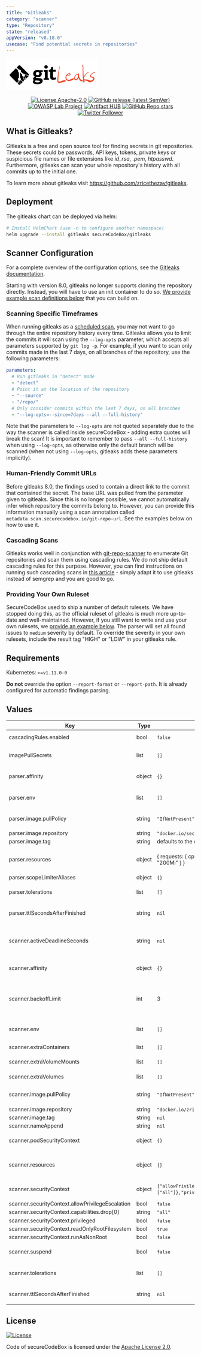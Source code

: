 ```yaml
---
title: "Gitleaks"
category: "scanner"
type: "Repository"
state: "released"
appVersion: "v8.18.0"
usecase: "Find potential secrets in repositories"
---
```


![gitleaks logo](https://raw.githubusercontent.com/zricethezav/gifs/master/gitleakslogo.png)

<!--
SPDX-FileCopyrightText: the secureCodeBox authors

SPDX-License-Identifier: Apache-2.0
-->
<!--
.: IMPORTANT! :.
--------------------------
This file is generated automatically with `helm-docs` based on the following template files:
- ./.helm-docs/templates.gotmpl (general template data for all charts)
- ./chart-folder/.helm-docs.gotmpl (chart specific template data)

Please be aware of that and apply your changes only within those template files instead of this file.
Otherwise your changes will be reverted/overwritten automatically due to the build process `./.github/workflows/helm-docs.yaml`
--------------------------
-->

<p align="center">
  <a href="https://opensource.org/licenses/Apache-2.0"><img alt="License Apache-2.0" src="https://img.shields.io/badge/License-Apache%202.0-blue.svg"/></a>
  <a href="https://github.com/secureCodeBox/secureCodeBox/releases/latest"><img alt="GitHub release (latest SemVer)" src="https://img.shields.io/github/v/release/secureCodeBox/secureCodeBox?sort=semver"/></a>
  <a href="https://owasp.org/www-project-securecodebox/"><img alt="OWASP Lab Project" src="https://img.shields.io/badge/OWASP-Lab%20Project-yellow"/></a>
  <a href="https://artifacthub.io/packages/search?repo=securecodebox"><img alt="Artifact HUB" src="https://img.shields.io/endpoint?url=https://artifacthub.io/badge/repository/securecodebox"/></a>
  <a href="https://github.com/secureCodeBox/secureCodeBox/"><img alt="GitHub Repo stars" src="https://img.shields.io/github/stars/secureCodeBox/secureCodeBox?logo=GitHub"/></a>
  <a href="https://twitter.com/securecodebox"><img alt="Twitter Follower" src="https://img.shields.io/twitter/follow/securecodebox?style=flat&color=blue&logo=twitter"/></a>
</p>

## What is Gitleaks?
Gitleaks is a free and open source tool for finding secrets in git repositories.
These secrets could be passwords, API keys, tokens, private keys or suspicious file names or
file extensions like *id_rsa*, *.pem*, *htpasswd*. Furthermore, gitleaks can scan your whole repository's history
with all commits up to the initial one.

To learn more about gitleaks visit <https://github.com/zricethezav/gitleaks>.

## Deployment
The gitleaks chart can be deployed via helm:

```bash
# Install HelmChart (use -n to configure another namespace)
helm upgrade --install gitleaks secureCodeBox/gitleaks
```

## Scanner Configuration
For a complete overview of the configuration options, see the
[Gitleaks documentation](https://github.com/zricethezav/gitleaks#usage).

Starting with version 8.0, gitleaks no longer supports cloning the repository directly.
Instead, you will have to use an init container to do so.
[We provide example scan definitions below](https://www.securecodebox.io/docs/scanners/gitleaks/#examples) that you can build on.

### Scanning Specific Timeframes
When running gitleaks as a [scheduled scan](https://www.securecodebox.io/docs/how-tos/automatically-repeating-scans), you may not want to go through the entire repository history every time.
Gitleaks allows you to limit the commits it will scan using the `--log-opts` parameter, which accepts all parameters supported by `git log -p`.
For example, if you want to scan only commits made in the last 7 days, on all branches of the repository, use the following parameters:
```yaml
parameters:
  # Run gitleaks in "detect" mode
  - "detect"
  # Point it at the location of the repository
  - "--source"
  - "/repo/"
  # Only consider commits within the last 7 days, on all branches
  - "--log-opts=--since=7days --all --full-history"
```
Note that the parameters to `--log-opts` are not quoted separately due to the way the scanner is called inside secureCodeBox - adding extra quotes will break the scan!
It is important to remember to pass `--all --full-history` when using `--log-opts`, as otherwise only the default branch will be scanned (when not using `--log-opts`, gitleaks adds these parameters implicitly).

### Human-Friendly Commit URLs
Before gitleaks 8.0, the findings used to contain a direct link to the commit that contained the secret.
The base URL was pulled from the parameter given to gitleaks.
Since this is no longer possible, we cannot automatically infer which repository the commits belong to.
However, you can provide this information manually using a scan annotation called `metadata.scan.securecodebox.io/git-repo-url`.
See the examples below on how to use it.

### Cascading Scans
Gitleaks works well in conjunction with [git-repo-scanner](https://www.securecodebox.io/docs/scanners/git-repo-scanner) to enumerate Git repositories and scan them using cascading rules.
We do not ship default cascading rules for this purpose.
However, you can find instructions on running such cascading scans in [this article](https://www.securecodebox.io/blog/2021/10/27/sast-scanning) - simply adapt it to use gitleaks instead of semgrep and you are good to go.

### Providing Your Own Ruleset
SecureCodeBox used to ship a number of default rulesets.
We have stopped doing this, as the official ruleset of gitleaks is much more up-to-date and well-maintained.
However, if you still want to write and use your own rulesets, we [provide an example below](https://www.securecodebox.io/docs/scanners/gitleaks#provide-own-rules).
The parser will set all found issues to `medium` severity by default.
To override the severity in your own rulesets, include the result tag "HIGH" or "LOW" in your gitleaks rule.

## Requirements

Kubernetes: `>=v1.11.0-0`

**Do not** override the option `--report-format` or `--report-path`. It is already configured for automatic findings parsing.

## Values

| Key | Type | Default | Description |
|-----|------|---------|-------------|
| cascadingRules.enabled | bool | `false` | Enables or disables the installation of the default cascading rules for this scanner |
| imagePullSecrets | list | `[]` | Define imagePullSecrets when a private registry is used (see: https://kubernetes.io/docs/tasks/configure-pod-container/pull-image-private-registry/) |
| parser.affinity | object | `{}` | Optional affinity settings that control how the parser job is scheduled (see: https://kubernetes.io/docs/tasks/configure-pod-container/assign-pods-nodes-using-node-affinity/) |
| parser.env | list | `[]` | Optional environment variables mapped into each parseJob (see: https://kubernetes.io/docs/tasks/inject-data-application/define-environment-variable-container/) |
| parser.image.pullPolicy | string | `"IfNotPresent"` | Image pull policy. One of Always, Never, IfNotPresent. Defaults to Always if :latest tag is specified, or IfNotPresent otherwise. More info: https://kubernetes.io/docs/concepts/containers/images#updating-images |
| parser.image.repository | string | `"docker.io/securecodebox/parser-gitleaks"` | Parser image repository |
| parser.image.tag | string | defaults to the charts version | Parser image tag |
| parser.resources | object | { requests: { cpu: "200m", memory: "100Mi" }, limits: { cpu: "400m", memory: "200Mi" } } | Optional resources lets you control resource limits and requests for the parser container. See https://kubernetes.io/docs/concepts/configuration/manage-resources-containers/ |
| parser.scopeLimiterAliases | object | `{}` | Optional finding aliases to be used in the scopeLimiter. |
| parser.tolerations | list | `[]` | Optional tolerations settings that control how the parser job is scheduled (see: https://kubernetes.io/docs/concepts/scheduling-eviction/taint-and-toleration/) |
| parser.ttlSecondsAfterFinished | string | `nil` | seconds after which the Kubernetes job for the parser will be deleted. Requires the Kubernetes TTLAfterFinished controller: https://kubernetes.io/docs/concepts/workloads/controllers/ttlafterfinished/ |
| scanner.activeDeadlineSeconds | string | `nil` | There are situations where you want to fail a scan Job after some amount of time. To do so, set activeDeadlineSeconds to define an active deadline (in seconds) when considering a scan Job as failed. (see: https://kubernetes.io/docs/concepts/workloads/controllers/job/#job-termination-and-cleanup) |
| scanner.affinity | object | `{}` | Optional affinity settings that control how the scanner job is scheduled (see: https://kubernetes.io/docs/tasks/configure-pod-container/assign-pods-nodes-using-node-affinity/) |
| scanner.backoffLimit | int | 3 | There are situations where you want to fail a scan Job after some amount of retries due to a logical error in configuration etc. To do so, set backoffLimit to specify the number of retries before considering a scan Job as failed. (see: https://kubernetes.io/docs/concepts/workloads/controllers/job/#pod-backoff-failure-policy) |
| scanner.env | list | `[]` | Optional environment variables mapped into each scanJob (see: https://kubernetes.io/docs/tasks/inject-data-application/define-environment-variable-container/) |
| scanner.extraContainers | list | `[]` | Optional additional Containers started with each scanJob (see: https://kubernetes.io/docs/concepts/workloads/pods/init-containers/) |
| scanner.extraVolumeMounts | list | `[]` | Optional VolumeMounts mapped into each scanJob (see: https://kubernetes.io/docs/concepts/storage/volumes/) |
| scanner.extraVolumes | list | `[]` | Optional Volumes mapped into each scanJob (see: https://kubernetes.io/docs/concepts/storage/volumes/) |
| scanner.image.pullPolicy | string | `"IfNotPresent"` | Image pull policy. One of Always, Never, IfNotPresent. Defaults to Always if :latest tag is specified, or IfNotPresent otherwise. More info: https://kubernetes.io/docs/concepts/containers/images#updating-images |
| scanner.image.repository | string | `"docker.io/zricethezav/gitleaks"` | Container Image to run the scan |
| scanner.image.tag | string | `nil` | defaults to the charts appVersion |
| scanner.nameAppend | string | `nil` | append a string to the default scantype name. |
| scanner.podSecurityContext | object | `{}` | Optional securityContext set on scanner pod (see: https://kubernetes.io/docs/tasks/configure-pod-container/security-context/) |
| scanner.resources | object | `{}` | CPU/memory resource requests/limits (see: https://kubernetes.io/docs/tasks/configure-pod-container/assign-memory-resource/, https://kubernetes.io/docs/tasks/configure-pod-container/assign-cpu-resource/) |
| scanner.securityContext | object | `{"allowPrivilegeEscalation":false,"capabilities":{"drop":["all"]},"privileged":false,"readOnlyRootFilesystem":true,"runAsNonRoot":false}` | Optional securityContext set on scanner container (see: https://kubernetes.io/docs/tasks/configure-pod-container/security-context/) |
| scanner.securityContext.allowPrivilegeEscalation | bool | `false` | Ensure that users privileges cannot be escalated |
| scanner.securityContext.capabilities.drop[0] | string | `"all"` | This drops all linux privileges from the container. |
| scanner.securityContext.privileged | bool | `false` | Ensures that the scanner container is not run in privileged mode |
| scanner.securityContext.readOnlyRootFilesystem | bool | `true` | Prevents write access to the containers file system |
| scanner.securityContext.runAsNonRoot | bool | `false` | Enforces that the scanner image is run as a non root user |
| scanner.suspend | bool | `false` | if set to true the scan job will be suspended after creation. You can then resume the job using `kubectl resume <jobname>` or using a job scheduler like kueue |
| scanner.tolerations | list | `[]` | Optional tolerations settings that control how the scanner job is scheduled (see: https://kubernetes.io/docs/concepts/scheduling-eviction/taint-and-toleration/) |
| scanner.ttlSecondsAfterFinished | string | `nil` | seconds after which the Kubernetes job for the scanner will be deleted. Requires the Kubernetes TTLAfterFinished controller: https://kubernetes.io/docs/concepts/workloads/controllers/ttlafterfinished/ |

## License
[![License](https://img.shields.io/badge/License-Apache%202.0-blue.svg)](https://opensource.org/licenses/Apache-2.0)

Code of secureCodeBox is licensed under the [Apache License 2.0][scb-license].

[scb-owasp]: https://www.owasp.org/index.php/OWASP_secureCodeBox
[scb-docs]: https://www.securecodebox.io/
[scb-site]: https://www.securecodebox.io/
[scb-github]: https://github.com/secureCodeBox/
[scb-twitter]: https://twitter.com/secureCodeBox
[scb-slack]: https://join.slack.com/t/securecodebox/shared_invite/enQtNDU3MTUyOTM0NTMwLTBjOWRjNjVkNGEyMjQ0ZGMyNDdlYTQxYWQ4MzNiNGY3MDMxNThkZjJmMzY2NDRhMTk3ZWM3OWFkYmY1YzUxNTU
[scb-license]: https://github.com/secureCodeBox/secureCodeBox/blob/master/LICENSE


